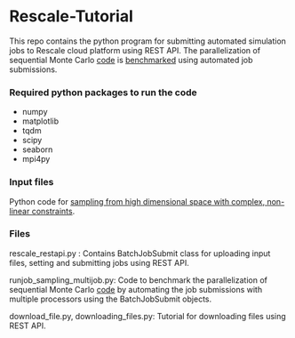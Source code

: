 # Rescale-Tutorial
This repo contains the python program for submitting automated simulation jobs to Rescale cloud platform using REST API. The parallelization of sequential Monte Carlo [code](https://github.com/karthikncsu/Sampling-from-high-dimensional-space) is [benchmarked](https://github.com/karthikncsu/Rescale-Tutorial/blob/main/rescale_rest_api.pdf) using automated job submissions.

### Required python packages to run the code

* numpy
* matplotlib
* tqdm
* scipy
* seaborn
* mpi4py

### Input files

Python code for [sampling from high dimensional space with complex, non-linear constraints](https://github.com/karthikncsu/Sampling-from-high-dimensional-space).

### Files
rescale_restapi.py : Contains BatchJobSubmit class for uploading input files, setting and submitting jobs using REST API.

runjob_sampling_multijob.py: Code to benchmark the parallelization of sequential Monte Carlo [code](https://github.com/karthikncsu/Sampling-from-high-dimensional-space) by automating the job submissions with multiple processors using the BatchJobSubmit objects.

download_file.py, downloading_files.py: Tutorial for downloading files using REST API.
